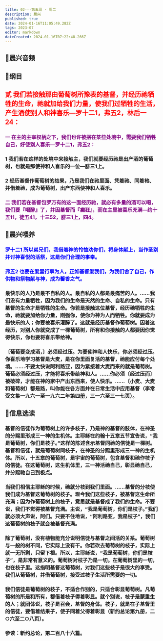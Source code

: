 ```yaml
---
title: 02---第五周 · 周二
description: 晨兴
published: true
date: 2024-01-16T11:05:49.282Z
tags: 2023-07
editor: markdown
dateCreated: 2024-01-16T07:22:48.266Z
---
```


## 🎵晨兴音频

## 📖纲目

## **<font color=red>贰 我们若接触那由葡萄树所豫表的基督，并经历祂牺牲的生命，祂就加给我们力量，使我们过牺牲的生活，产生酒使别人和神喜乐—罗十二1，弗五2，林后一24：**</font>

### **<font color=purple> 一 在主的主宰权柄之下，我们也许被摆在某些处境中，需要我们牺牲自己，好使别人喜乐—罗十二1，弗五2：**</font>

### **1 我们若在这样的处境中来接触主，我们就要经历祂是出产酒的葡萄树，也就是那使神和人喜乐的一位—腓三1上。**

### **2 经历基督作葡萄树的结果，乃是我们在祂里面、凭着祂、同着衪、并借着祂，成为葡萄树，出产东西使神和人喜乐。**

### **<font color=purple> 二 我们若在基督包罗万有的这一面经历祂，就必有多量的酒可以喝，我们要『喝醉』了，并因基督而『癫狂』，而在主里被喜乐充满—约十五11，徒五41，十三52，腓三1上，四4。**</font>

## 📖晨兴喂养

### <font color=blue>罗十二1    所以弟兄们，我借着神的怜恤劝你们，将身体献上，当作圣别并讨神喜悦的活祭，这是你们合理的事奉。</font>

### <font color=blue>弗五2    也要在爱里行事为人，正如基督爱我们，为我们舍了自己，作供物和祭物献与神，成为馨香之气。</font>

### 最快乐的人乃是最不自私的人。最自私的人都是最痛苦的人。……我们没有力量牺牲，因为我们的生命是天然的生命、自私的生命。只有基督的生命才是牺牲的生命。你若是接触这位基督，经历祂牺牲的生命，祂就要加给你力量，刚强你，使你为神为人而牺牲。你就要成为最快乐的人；你要被喜乐灌醉了。这就是经历基督作葡萄树。因着这经历，对别人你就变成了一棵葡萄树，所有和你接触的人都要因你觉得快乐，你也要将喜乐带给神。

### 〔葡萄要变成酒，〕必须经过压。为要使神和人快乐，你必须经过压。你喜乐地学习基督是大麦，是在你里面复活的基督，祂能应付每个处境。……不要太快说阿利路亚，因为紧接着大麦而来的就是葡萄树。葡萄必须经过压，才能将喜乐带给神和人。……你必须〔经过压而〕被破碎，才能在神的家中产出东西来，使人快乐。……〔小麦、大麦和葡萄树〕都是路，叫你能在各方面并在日常生活中应用基督（李常受文集一九六一至一九六二年第四册，三一六至三一七页）。

## 📖信息选读

### 基督的信徒作为葡萄树上的许多枝子，乃是神的基督的肢体，在神圣的分赐里形成三一神的生机体。主耶稣在约翰十五章五节宣告说，“我是葡萄树，你们是枝子。”这样的陈述含示基督同祂的信徒是一棵树。基督和信徒，就是葡萄树同枝子，在神圣的分赐里形成三一神的生机体。所以，十五章的葡萄树，是宇宙的葡萄树，包含基督和祂作枝子的信徒。在这葡萄树，这生机体里，三一神活祂自己，彰显祂自己，并分赐祂自己到极点。

### 当我们相信主耶稣的时候，祂就分枝到我们里面。……基督的分枝使我们成为基督这葡萄树的枝子。现今我们这些枝子，被基督这生命所充满；因为作葡萄树上的枝子，意思就是基督成了我们的生命。不要说，我们不觉得被基督充满。主说，“我是葡萄树，你们是枝子。”我们就必须大声说，阿们。只要不住地说，“阿利路亚，我是枝子”，我们这葡萄树的枝子就会被基督充满。

### 除了葡萄树，没有植物能充分说明信徒与基督之间活的关系。葡萄树与一般的树不同，它实际上没有干。你若砍去葡萄树的枝子，实际上就一无所剩，只留下根。所以，主耶稣说，“我是葡萄树，你们是枝子”，是非常有意义的。葡萄树对枝子乃是一切。在葡萄树里的一切，也在枝子里。这指明基督这葡萄树，对我们这些枝子是很大的享受。我们从葡萄树，并借葡萄树，接受过枝子生活所需要的一切。

### 我们信徒是葡萄树的枝子，不适合作别的，只适合彰显葡萄树。凡葡萄树的所是和所有，都借着枝子得着彰显。就个别说，枝子是蒙重生的人；就团体说，枝子是召会，基督的身体。枝子，就是在子基督里的信徒，要借着结果子，使子同着父得着彰显（新约总论第九册，二○六至二○八页）。

### 参读：新约总论，第二百八十六篇。
<!-- Google tag (gtag.js) -->
<script async src="https://www.googletagmanager.com/gtag/js?id=G-1P8709Z16T"></script>
<script>
  window.dataLayer = window.dataLayer || [];
  function gtag(){dataLayer.push(arguments);}
  gtag('js', new Date());

  gtag('config', 'G-1P8709Z16T');
</script>